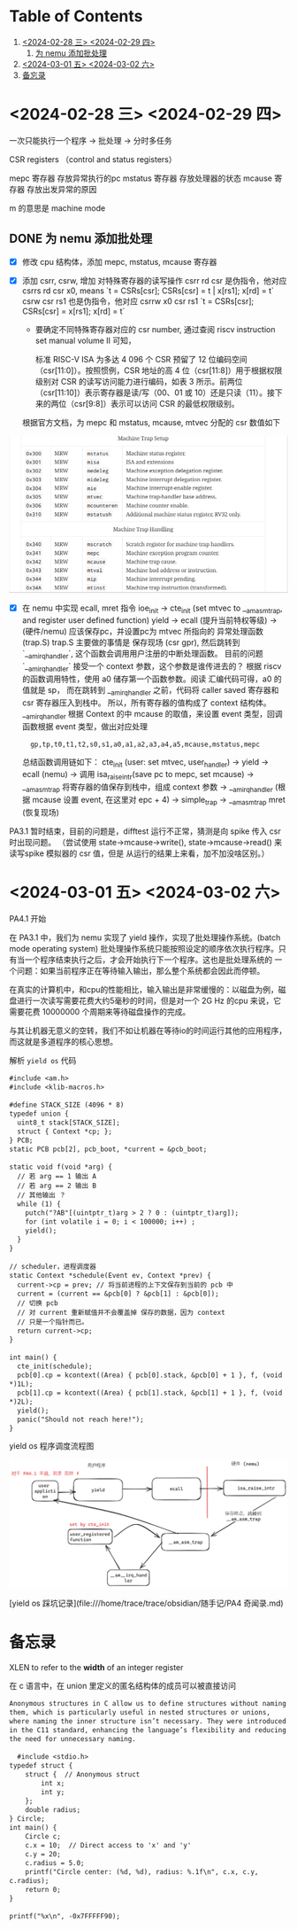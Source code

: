 
# Table of Contents

1.  [<span class="timestamp-wrapper"><span class="timestamp">&lt;2024-02-28 三&gt; </span></span> <span class="timestamp-wrapper"><span class="timestamp">&lt;2024-02-29 四&gt;</span></span>](#orgec1ef4f)
    1.  [为 nemu 添加批处理](#orge233f78)
2.  [<span class="timestamp-wrapper"><span class="timestamp">&lt;2024-03-01 五&gt; </span></span> <span class="timestamp-wrapper"><span class="timestamp">&lt;2024-03-02 六&gt;</span></span>](#org17b5a5d)
3.  [备忘录](#org40b3989)


<a id="orgec1ef4f"></a>

# <span class="timestamp-wrapper"><span class="timestamp">&lt;2024-02-28 三&gt; </span></span> <span class="timestamp-wrapper"><span class="timestamp">&lt;2024-02-29 四&gt;</span></span>

一次只能执行一个程序 -> 批处理 -> 分时多任务

CSR registers （control and status registers）

mepc 寄存器 存放异常执行的pc
mstatus 寄存器 存放处理器的状态
mcause 寄存器 存放出发异常的原因

m 的意思是 machine mode


<a id="orge233f78"></a>

## DONE 为 nemu 添加批处理

-   [X] 修改 cpu 结构体，添加 mepc, mstatus, mcause 寄存器
-   [X] 添加 csrr, csrw, 增加 对特殊寄存器的读写操作
    csrr rd csr 是伪指令，他对应 csrrs rd csr x0, means \`t = CSRs[csr]; CSRs[csr] = t | x[rs1]; x[rd] = t\`
    csrw csr rs1 也是伪指令，他对应 csrrw x0 csr rs1 \`t = CSRs[csr]; CSRs[csr] = x[rs1]; x[rd] = t\`
    
    -   要确定不同特殊寄存器对应的 csr number, 通过查阅 riscv instruction set manual volume II 可知，
    
        标准 RISC-V ISA 为多达 4 096 个 CSR 预留了 12 位编码空间（csr[11:0]）。按照惯例，CSR 地址的高 4 位（csr[11:8]）用于根据权限级别对 CSR 的读写访问能力进行编码，如表 3 所示。前两位（csr[11:10]）表示寄存器是读/写（00、01 或 10）还是只读（11）。接下来的两位（csr[9:8]）表示可以访问 CSR 的最低权限级别。
    
    根据官方文档，为 mepc 和 mstatus, mcause, mtvec 分配的 csr 数值如下

![img](images/2024-02-29_10-54-43_screenshot.png)

-   [X] 在 nemu 中实现 ecall, mret 指令
    ioe<sub>init</sub> -> cte<sub>init</sub> (set mtvec to \_<sub>am</sub><sub>asm</sub><sub>trap</sub>, and register user defined function)
    yield -> ecall (提升当前特权等级) -> (硬件/nemu) 应该保存pc，并设置pc为 mtvec 所指向的 异常处理函数 (trap.S)
    	trap.S 主要做的事情是 保存现场 (csr gpr), 然后跳转到 \`\_<sub>am</sub><sub>irq</sub><sub>handler</sub>\`, 这个函数会调用用户注册的中断处理函数。
          目前的问题 \`\_<sub>am</sub><sub>irq</sub><sub>handler</sub>\` 接受一个 context 参数，这个参数是谁传进去的？
           根据 riscv 的函数调用特性，使用 a0 储存第一个函数参数。阅读 汇编代码可得，a0 的值就是 sp，
           而在跳转到 \_<sub>am</sub><sub>irq</sub><sub>handler</sub> 之前，代码将 caller saved 寄存器和 csr 寄存器压入到栈中。
           所以，所有寄存器的值构成了 context 结构体。
          \_<sub>am</sub><sub>irq</sub><sub>handler</sub> 根据 Context 的中 mcause 的取值，来设置 event 类型，回调函数根据 event 类型，做出对应处理
    
        gp,tp,t0,t1,t2,s0,s1,a0,a1,a2,a3,a4,a5,mcause,mstatus,mepc
    
    总结函数调用链如下：
    cte<sub>init</sub> (user: set mtvec, user<sub>handler</sub>) -> yield -> ecall (nemu) -> 调用 isa<sub>raise</sub><sub>intr</sub>(save pc to mepc, set mcause) -> \_<sub>am</sub><sub>asm</sub><sub>trap</sub> 将寄存器的值保存到栈中，组成 context 参数 -> \_<sub>am</sub><sub>irq</sub><sub>handler</sub> (根据 mcause 设置 event, 在这里对 epc + 4) -> simple<sub>trap</sub> -> \_<sub>am</sub><sub>asm</sub><sub>trap</sub> mret (恢复现场)

PA3.1 暂时结束，目前的问题是，difftest 运行不正常，猜测是向 spike 传入 csr 时出现问题。
（尝试使用 state->mcause->write(), state->mcause->read() 来读写spike 模拟器的 csr 值，但是
从运行的结果上来看，加不加没啥区别。）


<a id="org17b5a5d"></a>

# <span class="timestamp-wrapper"><span class="timestamp">&lt;2024-03-01 五&gt; </span></span> <span class="timestamp-wrapper"><span class="timestamp">&lt;2024-03-02 六&gt;</span></span>

PA4.1 开始

在 PA3.1 中，我们为 nemu 实现了 yield 操作，实现了批处理操作系统。(batch mode operating system)
批处理操作系统只能按照设定的顺序依次执行程序。只有当一个程序结束执行之后，才会开始执行下一个程序。这也是批处理系统的
一个问题：如果当前程序正在等待输入输出，那么整个系统都会因此而停顿。

在真实的计算机中，和cpu的性能相比，输入输出是非常缓慢的：以磁盘为例，磁盘进行一次读写需要花费大约5毫秒的时间，但是对一个
2G Hz 的cpu 来说，它需要花费 10000000 个周期来等待磁盘操作的完成。

与其让机器无意义的空转，我们不如让机器在等待io的时间运行其他的应用程序，而这就是多道程序的核心思想。

解析 `yield os` 代码

    #include <am.h>
    #include <klib-macros.h>
    
    #define STACK_SIZE (4096 * 8)
    typedef union {
      uint8_t stack[STACK_SIZE];
      struct { Context *cp; };
    } PCB;
    static PCB pcb[2], pcb_boot, *current = &pcb_boot;
    
    static void f(void *arg) {
      // 若 arg == 1 输出 A
      // 若 arg == 2 输出 B
      // 其他输出 ？
      while (1) {
        putch("?AB"[(uintptr_t)arg > 2 ? 0 : (uintptr_t)arg]);
        for (int volatile i = 0; i < 100000; i++) ;
        yield();
      }
    }
    
    // scheduler，进程调度器
    static Context *schedule(Event ev, Context *prev) {
      current->cp = prev; // 将当前进程的上下文保存到当前的 pcb 中
      current = (current == &pcb[0] ? &pcb[1] : &pcb[0]);
      // 切换 pcb
      // 对 current 重新赋值并不会覆盖掉 保存的数据，因为 context
      // 只是一个指针而已。
      return current->cp;
    }
    
    int main() {
      cte_init(schedule);
      pcb[0].cp = kcontext((Area) { pcb[0].stack, &pcb[0] + 1 }, f, (void *)1L);
      pcb[1].cp = kcontext((Area) { pcb[1].stack, &pcb[1] + 1 }, f, (void *)2L);
      yield();
      panic("Should not reach here!");
    }

yield os 程序调度流程图

![img](images/2024-03-01_15-32-07_screenshot.png)

[yield os 踩坑记录](file:///home/trace/trace/obsidian/随手记/PA4 奇闻录.md)


<a id="org40b3989"></a>

# 备忘录

XLEN to refer to the ****width**** of an integer register 

在 c 语言中，在 union 里定义的匿名结构体的成员可以被直接访问

    Anonymous structures in C allow us to define structures without naming them, which is particularly useful in nested structures or unions, where naming the inner structure isn’t necessary. They were introduced in the C11 standard, enhancing the language’s flexibility and reducing the need for unnecessary naming.

      #include <stdio.h>
    typedef struct {
        struct {  // Anonymous struct
            int x;
            int y;
        };
        double radius;
    } Circle;
    int main() {
        Circle c;
        c.x = 10;  // Direct access to 'x' and 'y'
        c.y = 20;
        c.radius = 5.0;
        printf("Circle center: (%d, %d), radius: %.1f\n", c.x, c.y, c.radius);
        return 0;
    }

    printf("%x\n", -0x7FFFFF90);

